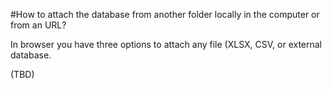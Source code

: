 #How to attach the database from another folder locally in the computer or from an URL?

In browser you have three options to attach any file (XLSX, CSV, or external database.

(TBD)